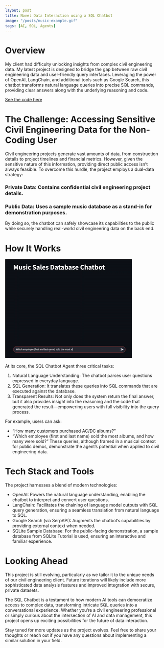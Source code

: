 ```yaml
---
layout: post
title: Novel Data Interaction using a SQL Chatbot
image: "/posts/music-example.gif"
tags: [AI, SQL, Agents]
---
```


# Overview
My client had difficulty unlocking insights from complex civil engineering data. My latest project is designed to bridge the gap between raw civil engineering data and user-friendly query interfaces. Leveraging the power of OpenAI, LangChain, and additional tools such as Google Search, this chatbot transforms natural language queries into precise SQL commands, providing clear answers along with the underlying reasoning and code.

[See the code here](https://github.com/JaredBaileyDuke/sql-agent)

# The Challenge: Accessing Sensitive Civil Engineering Data for the Non-Coding User
Civil engineering projects generate vast amounts of data, from construction details to project timelines and financial metrics. However, given the sensitive nature of this information, providing direct public access isn’t always feasible. To overcome this hurdle, the project employs a dual-data strategy:

### Private Data: Contains confidential civil engineering project details.
### Public Data: Uses a sample music database as a stand-in for demonstration purposes.
By doing so, the chatbot can safely showcase its capabilities to the public while securely handling real-world civil engineering data on the back end.

# How It Works

![Music Example](https://raw.githubusercontent.com/JaredLBailey/JaredLBailey.github.io/master/img/posts/music-example.gif)

At its core, the SQL Chatbot Agent three critical tasks:

1. Natural Language Understanding: The chatbot parses user questions expressed in everyday language.
2. SQL Generation: It translates these queries into SQL commands that are executed against the database.
3. Transparent Results: Not only does the system return the final answer, but it also provides insight into the reasoning and the code that generated the result—empowering users with full visibility into the query process.

For example, users can ask:
- “How many customers purchased AC/DC albums?”
- “Which employee (first and last name) sold the most albums, and how many were sold?”
These queries, although framed in a musical context for public demos, demonstrate the agent’s potential when applied to civil engineering data.

# Tech Stack and Tools
The project harnesses a blend of modern technologies:
- OpenAI: Powers the natural language understanding, enabling the chatbot to interpret and convert user questions.
- LangChain: Facilitates the chaining of language model outputs with SQL query generation, ensuring a seamless translation from natural language to SQL.
- Google Search (via SerpAPI): Augments the chatbot’s capabilities by providing external context when needed.
- SQLite Sample Database: For the public-facing demonstration, a sample database from SQLite Tutorial is used, ensuring an interactive and familiar experience.

# Looking Ahead
This project is still evolving, particularly as we tailor it to the unique needs of our civil engineering client. Future iterations will likely include more sophisticated data analysis features and improved integration with secure, private datasets.

The SQL Chatbot is a testament to how modern AI tools can democratize access to complex data, transforming intricate SQL queries into a conversational experience. Whether you’re a civil engineering professional or simply curious about the intersection of AI and data management, this project opens up exciting possibilities for the future of data interaction.

Stay tuned for more updates as the project evolves. Feel free to share your thoughts or reach out if you have any questions about implementing a similar solution in your field.
